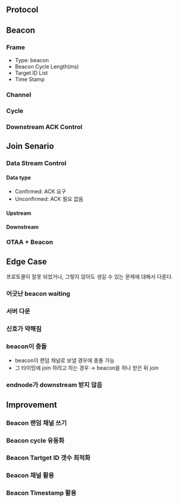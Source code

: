 Protocol
---

## Beacon

### Frame

* Type: beacon
* Beacon Cycle Length(ms)
* Target ID List
* Time Stamp

### Channel

### Cycle

### Downstream ACK Control

## Join Senario

### Data Stream Control

#### Data type

* Confirmed: ACK 요구
* Unconfirmed: ACK 필요 없음

#### Upstream
#### Downstream

### OTAA + Beacon

## Edge Case

프로토콜이 잘못 되었거나, 그렇지 않아도 생길 수 있는 문제에 대해서 다룬다.

### 어긋난 beacon waiting

### 서버 다운

### 신호가 약해짐

### beacon이 충돌
* beacon이 랜덤 채널로 보낼 경우에 충돌 가능
* 그 타이밍에 join 하려고 하는 경우 &rarr; beacon을 하나 받은 뒤 join

### endnode가 downstream 받지 않음

## Improvement

### Beacon 랜덤 채널 쓰기
### Beacon cycle 유동화
### Beacon Tartget ID 갯수 최적화
### Beacon 채널 활용
### Beacon Timestamp 활용
